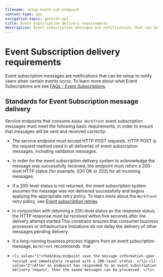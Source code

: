 ```yaml
---
filename: setup-event-sub-endpoint
content-type: api
navigation-topic: general-api
title: Event Subscription delivery requirements
description: Event subscription messages are notifications that can be setup to notify users when certain events occur. To learn more about what Event Subscriptions are see FAQs - Event Subscriptions.
---
```


# Event Subscription delivery requirements

Event subscription messages are notifications that can be setup to notify users when certain events occur. To learn more about what Event Subscriptions are see [FAQs - Event Subscriptions](../../wf-api/general/event-subs-faq.md).

## Standards for Event Subscription message delivery

Service endpoints that consume `Adobe Workfront` event subscription messages must meet the following basic requirements, in order to ensure that messages will be sent and received correctly:

* The service endpoint must accept HTTP POST requests. HTTP POST is the request method used in all deliveries of event subscription messages, including validation messages. 
* In order for the event subscription delivery system to acknowledge the message was successfully received, the endpoint must return a 200-level HTTP status (for example, 200 OK or 202) for all incoming messages.
* If a 200-level status is not returned, the event subscription system assumes the message was not delivered successfully and begins applying the appropriate retry policy. To learn more about the `Workfront` retry policy, see [Event subscription retries](../../wf-api/api/event-sub-retries.md).

* In conjunction with returning a 200-level status as the response status, the HTTP response must be received within five seconds after the delivery attempt started.This constraint ensures that consumer business processes or infrastructure limitations do not delay the delivery of other messages pending delivery.
* If a long-running business process triggers from an event subscription message, `Workfront` recommends&nbsp; that
* `<li value="1">the&nbsp;endpoint save the message information upon receipt and immediately respond with a 200-level status. </li>` `<li value="2">After an endpoint has responded to an event subscription delivery request, then the saved messages can be processed. </li>`

<![CDATA[ ]]>
